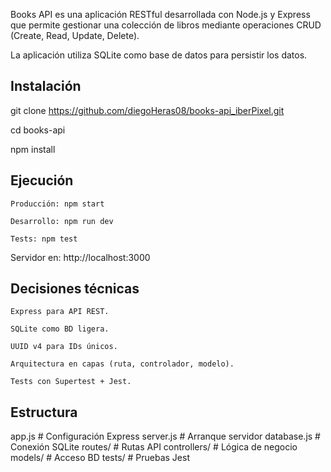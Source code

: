 Books API es una aplicación RESTful desarrollada con Node.js y Express que permite gestionar una colección de libros mediante operaciones CRUD (Create, Read, Update, Delete).

La aplicación utiliza SQLite como base de datos para persistir los datos.

## Instalación

git clone https://github.com/diegoHeras08/books-api_iberPixel.git

cd books-api

npm install

## Ejecución

    Producción: npm start

    Desarrollo: npm run dev

    Tests: npm test

Servidor en: http://localhost:3000
## Decisiones técnicas

    Express para API REST.

    SQLite como BD ligera.

    UUID v4 para IDs únicos.

    Arquitectura en capas (ruta, controlador, modelo).

    Tests con Supertest + Jest.

## Estructura

app.js          # Configuración Express
server.js       # Arranque servidor
database.js     # Conexión SQLite
routes/         # Rutas API
controllers/    # Lógica de negocio
models/         # Acceso BD
tests/          # Pruebas Jest


